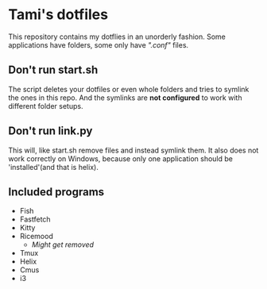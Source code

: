 # Tami's dotfiles
This repository contains my dotflies in an unorderly fashion. Some applications have folders, some only have *".conf"* files.

## **Don't run start.sh**
The script deletes your dotfiles or even whole folders and tries to symlink the ones in this repo. And the symlinks are **not configured** to work with different folder setups.
## **Don't run link.py**
This will, like start.sh remove files and instead symlink them. It also does not work correctly on Windows, because only one application should be 'installed'(and that is helix).
## Included programs
- Fish
- Fastfetch
- Kitty
- Ricemood
	- *Might get removed*
- Tmux
- Helix
- Cmus
- i3
